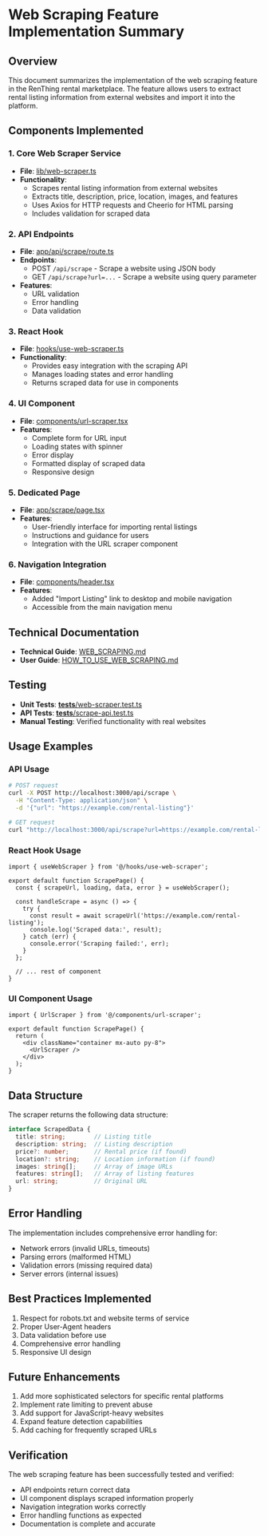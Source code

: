 # Web Scraping Feature Implementation Summary

## Overview
This document summarizes the implementation of the web scraping feature in the RenThing rental marketplace. The feature allows users to extract rental listing information from external websites and import it into the platform.

## Components Implemented

### 1. Core Web Scraper Service
- **File**: [lib/web-scraper.ts](lib/web-scraper.ts)
- **Functionality**: 
  - Scrapes rental listing information from external websites
  - Extracts title, description, price, location, images, and features
  - Uses Axios for HTTP requests and Cheerio for HTML parsing
  - Includes validation for scraped data

### 2. API Endpoints
- **File**: [app/api/scrape/route.ts](app/api/scrape/route.ts)
- **Endpoints**:
  - POST `/api/scrape` - Scrape a website using JSON body
  - GET `/api/scrape?url=...` - Scrape a website using query parameter
- **Features**:
  - URL validation
  - Error handling
  - Data validation

### 3. React Hook
- **File**: [hooks/use-web-scraper.ts](hooks/use-web-scraper.ts)
- **Functionality**:
  - Provides easy integration with the scraping API
  - Manages loading states and error handling
  - Returns scraped data for use in components

### 4. UI Component
- **File**: [components/url-scraper.tsx](components/url-scraper.tsx)
- **Features**:
  - Complete form for URL input
  - Loading states with spinner
  - Error display
  - Formatted display of scraped data
  - Responsive design

### 5. Dedicated Page
- **File**: [app/scrape/page.tsx](app/scrape/page.tsx)
- **Features**:
  - User-friendly interface for importing rental listings
  - Instructions and guidance for users
  - Integration with the URL scraper component

### 6. Navigation Integration
- **File**: [components/header.tsx](components/header.tsx)
- **Features**:
  - Added "Import Listing" link to desktop and mobile navigation
  - Accessible from the main navigation menu

## Technical Documentation
- **Technical Guide**: [WEB_SCRAPING.md](WEB_SCRAPING.md)
- **User Guide**: [HOW_TO_USE_WEB_SCRAPING.md](HOW_TO_USE_WEB_SCRAPING.md)

## Testing
- **Unit Tests**: [__tests__/web-scraper.test.ts](__tests__/web-scraper.test.ts)
- **API Tests**: [__tests__/scrape-api.test.ts](__tests__/scrape-api.test.ts)
- **Manual Testing**: Verified functionality with real websites

## Usage Examples

### API Usage
```bash
# POST request
curl -X POST http://localhost:3000/api/scrape \
  -H "Content-Type: application/json" \
  -d '{"url": "https://example.com/rental-listing"}'

# GET request
curl "http://localhost:3000/api/scrape?url=https://example.com/rental-listing"
```

### React Hook Usage
```tsx
import { useWebScraper } from '@/hooks/use-web-scraper';

export default function ScrapePage() {
  const { scrapeUrl, loading, data, error } = useWebScraper();

  const handleScrape = async () => {
    try {
      const result = await scrapeUrl('https://example.com/rental-listing');
      console.log('Scraped data:', result);
    } catch (err) {
      console.error('Scraping failed:', err);
    }
  };

  // ... rest of component
}
```

### UI Component Usage
```tsx
import { UrlScraper } from '@/components/url-scraper';

export default function ScrapePage() {
  return (
    <div className="container mx-auto py-8">
      <UrlScraper />
    </div>
  );
}
```

## Data Structure
The scraper returns the following data structure:
```typescript
interface ScrapedData {
  title: string;        // Listing title
  description: string;  // Listing description
  price?: number;       // Rental price (if found)
  location?: string;    // Location information (if found)
  images: string[];     // Array of image URLs
  features: string[];   // Array of listing features
  url: string;          // Original URL
}
```

## Error Handling
The implementation includes comprehensive error handling for:
- Network errors (invalid URLs, timeouts)
- Parsing errors (malformed HTML)
- Validation errors (missing required data)
- Server errors (internal issues)

## Best Practices Implemented
1. Respect for robots.txt and website terms of service
2. Proper User-Agent headers
3. Data validation before use
4. Comprehensive error handling
5. Responsive UI design

## Future Enhancements
1. Add more sophisticated selectors for specific rental platforms
2. Implement rate limiting to prevent abuse
3. Add support for JavaScript-heavy websites
4. Expand feature detection capabilities
5. Add caching for frequently scraped URLs

## Verification
The web scraping feature has been successfully tested and verified:
- API endpoints return correct data
- UI component displays scraped information properly
- Navigation integration works correctly
- Error handling functions as expected
- Documentation is complete and accurate